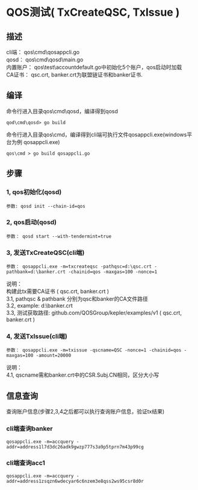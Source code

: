 # QOS测试( TxCreateQSC, TxIssue )

## 描述   
cli端：   qos\cmd\qosappcli.go  
qosd：    qos\cmd\qosd\main.go  
内置账户： qos\test\accountdefault.go中初始化5个账户，qos启动时加载  
CA证书：   qsc.crt, banker.crt为联盟链证书和banker证书.
## 编译  
命令行进入目录qos\cmd\qosd，编译得到qosd  

    qod\cmd\qosd> go build  

命令行进入目录qos\cmd，编译得到cli端可执行文件qosappcli.exe(windows平台为例 qosappcli.exe)  

    qos\cmd > go build qosappcli.go  
## 步骤
### 1, qos初始化(qosd)  
    参数: qosd init --chain-id=qos  

### 2, qos启动(qosd)
    参数： qosd start --with-tendermint=true  
### 3, 发送TxCreateQSC(cli端)
    参数：	qosappcli.exe -m=txcreateqsc -pathqsc=d:\qsc.crt -pathbank=d:\banker.crt -chainid=qos -maxgas=100 -nonce=1  
说明：  
    构建此tx需要CA证书 ( qsc.crt, banker.crt )  
    3.1, pathqsc & pathbank 分别为qsc和banker的CA文件路径  
    3.2, example: d:\banker.crt  
    3.3, 测试获取路径: github.com/QOSGroup/kepler/examples/v1  ( qsc.crt, banker.crt )  
### 4, 发送TxIssue(cli端)	
    参数： qosappcli.exe -m=txissue -qscname=QSC -nonce=1 -chainid=qos -maxgas=100 -amount=20000  
说明：  
4.1, qscname需和banker.crt中的CSR.Subj.CN相同，区分大小写  

## 信息查询
查询账户信息(步骤2,3,4之后都可以执行查询账户信息，验证tx结果)  

### cli端查询banker  
    qosappcli.exe -m=accquery -addr=address1l7d3dc26adk9gwzp777s3a9p5tprn7m43p99cg  
### cli端查询acc1
    qosappcli.exe -m=accquery -addr=address1zsqzn6wdecyar6c6nzem3e8qss2ws95csr8d0r